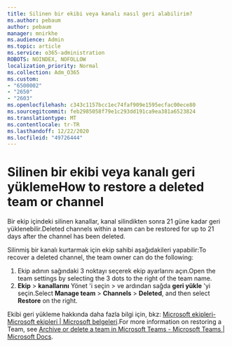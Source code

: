 ```yaml
---
title: Silinen bir ekibi veya kanalı nasıl geri alabilirim?
ms.author: pebaum
author: pebaum
manager: mnirkhe
ms.audience: Admin
ms.topic: article
ms.service: o365-administration
ROBOTS: NOINDEX, NOFOLLOW
localization_priority: Normal
ms.collection: Adm_O365
ms.custom:
- "6500002"
- "2650"
- "2603"
ms.openlocfilehash: c343c1157bcc1ec74faf909e1595ecfac00ece80
ms.sourcegitcommit: feb2985058f79e1c293dd191ca9ea381a6523824
ms.translationtype: MT
ms.contentlocale: tr-TR
ms.lasthandoff: 12/22/2020
ms.locfileid: "49726444"
---
```

# <a name="how-to-restore-a-deleted-team-or-channel"></a><span data-ttu-id="e6070-102">Silinen bir ekibi veya kanalı geri yükleme</span><span class="sxs-lookup"><span data-stu-id="e6070-102">How to restore a deleted team or channel</span></span>

<span data-ttu-id="e6070-103">Bir ekip içindeki silinen kanallar, kanal silindikten sonra 21 güne kadar geri yüklenebilir.</span><span class="sxs-lookup"><span data-stu-id="e6070-103">Deleted channels within a team can be restored for up to 21 days after the channel has been deleted.</span></span>

<span data-ttu-id="e6070-104">Silinmiş bir kanalı kurtarmak için ekip sahibi aşağıdakileri yapabilir:</span><span class="sxs-lookup"><span data-stu-id="e6070-104">To recover a deleted channel, the team owner can do the following:</span></span>

1. <span data-ttu-id="e6070-105">Ekip adının sağındaki 3 noktayı seçerek ekip ayarlarını açın.</span><span class="sxs-lookup"><span data-stu-id="e6070-105">Open the team settings by selecting the 3 dots to the right of the team name.</span></span>
2. <span data-ttu-id="e6070-106">**Ekip**  >  **kanallarını** Yönet 'i seçin  >  ve ardından sağda **geri yükle** 'yi seçin.</span><span class="sxs-lookup"><span data-stu-id="e6070-106">Select **Manage team** > **Channels** > **Deleted**, and then select **Restore** on the right.</span></span>

<span data-ttu-id="e6070-107">Ekibi geri yükleme hakkında daha fazla bilgi için, bkz: [Microsoft ekipleri-Microsoft ekipleri | Microsoft belgeleri](https://docs.microsoft.com/microsoftteams/archive-or-delete-a-team#restore-a-deleted-team).</span><span class="sxs-lookup"><span data-stu-id="e6070-107">For more information on restoring a Team, see [Archive or delete a team in Microsoft Teams - Microsoft Teams | Microsoft Docs](https://docs.microsoft.com/microsoftteams/archive-or-delete-a-team#restore-a-deleted-team).</span></span>
